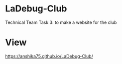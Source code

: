 # LaDebug-Club
Technical Team Task 3: to make a website for the club
# View
https://anshika75.github.io/LaDebug-Club/
